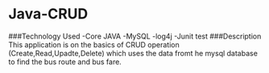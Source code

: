 # Java-CRUD
###Technology Used
-Core JAVA
-MySQL
-log4j
-Junit test
###Description
		This application is on the basics of CRUD operation (Create,Read,Upadte,Delete) which uses the data fromt he mysql database to find the bus route and bus fare.
